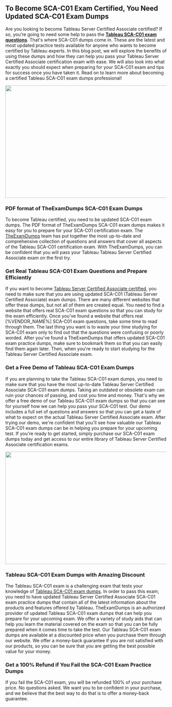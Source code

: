 <h2><strong>To Become SCA-C01 Exam Certified, You Need Updated SCA-C01 Exam Dumps</strong></h2> <p>Are you looking to become Tableau Server Certified Associate certified? If so, you’re going to need some help to pass the <strong><a href="https://www.theexamdumps.com/tableau/sca-c01-exam-questions">Tableau SCA-C01 exam questions</a></strong>. That's where SCA-C01 dumps come in. These are the latest and most updated practice tests available for anyone who wants to become certified by Tableau experts. In this blog post, we will explore the benefits of using these dumps and how they can help you pass your Tableau Server Certified Associate certification exam with ease. We will also look into what exactly you should expect when preparing for your SCA-C01 exam and tips for success once you have taken it. Read on to learn more about becoming a certified Tableau SCA-C01 exam dumps professional!</p> <p><img alt="" src="https://www.certcollections.com/uploads/content/image_1_.jpg" style="height:350px; width:750px" /></p> <h3><strong>PDF format of TheExamDumps SCA-C01 Exam Dumps</strong></h3> <p>To become Tableau certified, you need to be updated SCA-C01 exam dumps. The PDF format of TheExamDumps SCA-C01 exam dumps makes it easy for you to prepare for your SCA-C01 certification exam. The <a href="https://www.theexamdumps.com/">TheExamDumps</a> team has put together the most up-to-date and comprehensive collection of questions and answers that cover all aspects of the Tableau SCA-C01 certification exam. With TheExamDumps, you can be confident that you will pass your Tableau Tableau Server Certified Associate exam on the first try.</p> <h3><strong>Get Real Tableau SCA-C01 Exam Questions and Prepare Efficiently</strong></h3> <p>If you want to become <a href="https://www.theexamdumps.com/tableau-server-certified-associate-exam-dumps">Tableau Server Certified Associate certified</a>, you need to make sure that you are using updated SCA-C01 (Tableau Server Certified Associate) exam dumps. There are many different websites that offer these dumps, but not all of them are created equal. You need to find a website that offers real SCA-C01 exam questions so that you can study for the exam efficiently. Once you've found a website that offers real [%VENDOR_NAME%] SCA-C01 exam questions, take some time to read through them. The last thing you want is to waste your time studying for SCA-C01 exam only to find out that the questions were confusing or poorly worded. After you've found a TheExamDumps that offers updated SCA-C01 exam practice dumps, make sure to bookmark them so that you can easily find them again later. Then, when you're ready to start studying for the Tableau Server Certified Associate exam.</p> <h3><strong>Get a Free Demo of Tableau SCA-C01 Exam Dumps</strong></h3> <p>If you are planning to take the Tableau SCA-C01 exam dumps, you need to make sure that you have the most up-to-date Tableau Server Certified Associate SCA-C01 exam dumps. Taking an outdated or obsolete exam can ruin your chances of passing, and cost you time and money. That's why we offer a free demo of our Tableau SCA-C01 exam dumps so that you can see for yourself how we can help you pass your SCA-C01 test. Our demo includes a full set of questions and answers so that you can get a taste of what to expect on the actual Tableau Server Certified Associate exam. After trying our demo, we're confident that you'll see how valuable our Tableau SCA-C01 exam dumps can be in helping you prepare for your upcoming test. If you're ready to get started, simply purchase our SCA-C01 exam dumps today and get access to our entire library of Tableau Server Certified Associate certification exams.</p> <p><img alt="" src="https://www.certcollections.com/uploads/content/image_2.jpg" style="height:350px; width:750px" /></p> <h3><strong>Tableau SCA-C01 Exam Dumps with Amazing Discount</strong></h3> <p>The Tableau SCA-C01 exam is a challenging exam that tests your knowledge of <a href="https://www.theexamdumps.com/tableau/sca-c01-exam-questions">Tableau SCA-C01 exam dumps</a>. In order to pass this exam, you need to have updated Tableau Server Certified Associate SCA-C01 exam practice dumps that contain all of the latest information about the products and features offered by Tableau. TheExamDumps is an authorized provider of updated Tableau SCA-C01 exam dumps that can help you prepare for your upcoming exam. We offer a variety of study aids that can help you learn the material covered on the exam so that you can be fully prepared when it comes time to take the test. Our Tableau SCA-C01 exam dumps are available at a discounted price when you purchase them through our website. We offer a money-back guarantee if you are not satisfied with our products, so you can be sure that you are getting the best possible value for your money.</p> <h3><strong>Get a 100% Refund if You Fail the SCA-C01 Exam Practice Dumps</strong></h3> <p>If you fail the SCA-C01 exam, you will be refunded 100% of your purchase price. No questions asked. We want you to be confident in your purchase, and we believe that the best way to do that is to offer a money-back guarantee.</p>
